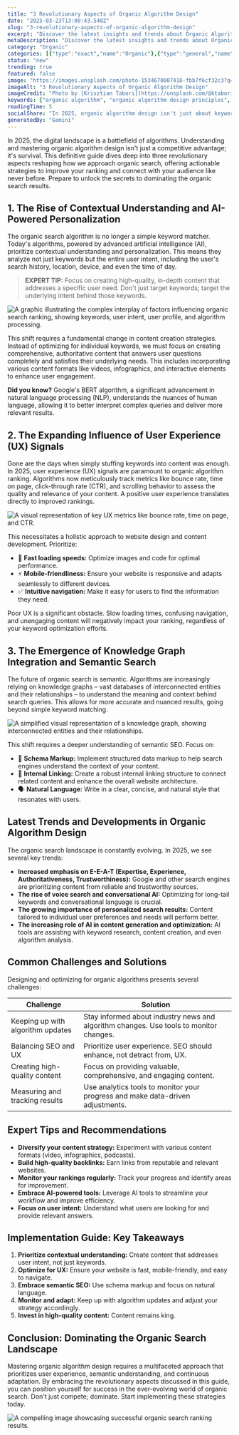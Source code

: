```yaml
---
title: "3 Revolutionary Aspects of Organic Algorithm Design"
date: "2025-03-23T13:00:43.540Z"
slug: "3-revolutionary-aspects-of-organic-algorithm-design"
excerpt: "Discover the latest insights and trends about Organic Algorithm Design. This comprehensive guide covers everything you need to know about Organic Algorithm Design in 2025."
metaDescription: "Discover the latest insights and trends about Organic Algorithm Design. This comprehensive guide covers everything you need to know about Organic Algorithm..."
category: "Organic"
categories: [{"type":"exact","name":"Organic"},{"type":"general","name":"Computer Science"},{"type":"medium","name":"Artificial Intelligence"},{"type":"specific","name":"Machine Learning"},{"type":"niche","name":"Reinforcement Learning"}]
status: "new"
trending: true
featured: false
image: "https://images.unsplash.com/photo-1534670007418-fbb7f6cf32c3?q=85&w=1200&fit=max&fm=webp&auto=compress"
imageAlt: "3 Revolutionary Aspects of Organic Algorithm Design"
imageCredit: "Photo by [Krisztian Tabori](https://unsplash.com/@ktabori) on Unsplash"
keywords: ["organic algorithm", "organic algorithm design principles", "design organic algorithms", "organic search algorithm", "improve organic algorithm ranking", "organic algorithm optimization techniques", "best practices organic algorithm design", "buy organic algorithm software", "organic algorithm development services", "learn organic algorithm design"]
readingTime: 5
socialShare: "In 2025, organic algorithm design isn't just about keywords; it's about understanding user intent and delivering exceptional experiences.  Mastering this unlocks unparalleled search dominance."
generatedBy: "Gemini"
---
```




In 2025, the digital landscape is a battlefield of algorithms.  Understanding and mastering organic algorithm design isn't just a competitive advantage; it's survival.  This definitive guide dives deep into three revolutionary aspects reshaping how we approach organic search, offering actionable strategies to improve your ranking and connect with your audience like never before.  Prepare to unlock the secrets to dominating the organic search results.

## 1. The Rise of Contextual Understanding and AI-Powered Personalization

The organic search algorithm is no longer a simple keyword matcher.  Today's algorithms, powered by advanced artificial intelligence (AI), prioritize contextual understanding and personalization.  This means they analyze not just keywords but the entire user intent, including the user's search history, location, device, and even the time of day.

> **EXPERT TIP:**  Focus on creating high-quality, in-depth content that addresses a specific user need.  Don't just target keywords; target the underlying intent behind those keywords.

![A graphic illustrating the complex interplay of factors influencing organic search ranking, showing keywords, user intent, user profile, and algorithm processing.](https://images.unsplash.com/photo-1476357471311-43c0db9fb2b4?q=85&w=1200&fit=max&fm=webp&auto=compress)

This shift requires a fundamental change in content creation strategies.  Instead of optimizing for individual keywords, we must focus on creating comprehensive, authoritative content that answers user questions completely and satisfies their underlying needs.  This includes incorporating various content formats like videos, infographics, and interactive elements to enhance user engagement.

**Did you know?** Google's BERT algorithm, a significant advancement in natural language processing (NLP), understands the nuances of human language, allowing it to better interpret complex queries and deliver more relevant results.

## 2.  The Expanding Influence of User Experience (UX) Signals

Gone are the days when simply stuffing keywords into content was enough.  In 2025, user experience (UX) signals are paramount to organic algorithm ranking.  Algorithms now meticulously track metrics like bounce rate, time on page, click-through rate (CTR), and scrolling behavior to assess the quality and relevance of your content.  A positive user experience translates directly to improved rankings.

![A visual representation of key UX metrics like bounce rate, time on page, and CTR.](https://images.unsplash.com/photo-1534670007418-fbb7f6cf32c3?q=85&w=1200&fit=max&fm=webp&auto=compress)

This necessitates a holistic approach to website design and content development.  Prioritize:

* 🔑 **Fast loading speeds:** Optimize images and code for optimal performance.
* ⚡ **Mobile-friendliness:** Ensure your website is responsive and adapts seamlessly to different devices.
* ✅ **Intuitive navigation:** Make it easy for users to find the information they need.

Poor UX is a significant obstacle.  Slow loading times, confusing navigation, and unengaging content will negatively impact your ranking, regardless of your keyword optimization efforts.

## 3.  The Emergence of Knowledge Graph Integration and Semantic Search

The future of organic search is semantic.  Algorithms are increasingly relying on knowledge graphs – vast databases of interconnected entities and their relationships – to understand the meaning and context behind search queries.  This allows for more accurate and nuanced results, going beyond simple keyword matching.

![A simplified visual representation of a knowledge graph, showing interconnected entities and their relationships.](https://images.unsplash.com/photo-1507238691740-187a5b1d37b8?q=85&w=1200&fit=max&fm=webp&auto=compress)

This shift requires a deeper understanding of semantic SEO.  Focus on:

* 🌱 **Schema Markup:** Implement structured data markup to help search engines understand the context of your content.
* 🔗 **Internal Linking:**  Create a robust internal linking structure to connect related content and enhance the overall website architecture.
* 🗣️ **Natural Language:** Write in a clear, concise, and natural style that resonates with users.

## Latest Trends and Developments in Organic Algorithm Design

The organic search landscape is constantly evolving.  In 2025, we see several key trends:

* **Increased emphasis on E-E-A-T (Expertise, Experience, Authoritativeness, Trustworthiness):**  Google and other search engines are prioritizing content from reliable and trustworthy sources.
* **The rise of voice search and conversational AI:** Optimizing for long-tail keywords and conversational language is crucial.
* **The growing importance of personalized search results:** Content tailored to individual user preferences and needs will perform better.
* **The increasing role of AI in content generation and optimization:** AI tools are assisting with keyword research, content creation, and even algorithm analysis.

## Common Challenges and Solutions

Designing and optimizing for organic algorithms presents several challenges:

| Challenge                     | Solution                                                                        |
|------------------------------|--------------------------------------------------------------------------------|
| Keeping up with algorithm updates | Stay informed about industry news and algorithm changes. Use tools to monitor changes.|
| Balancing SEO and UX             | Prioritize user experience. SEO should enhance, not detract from, UX.             |
| Creating high-quality content  | Focus on providing valuable, comprehensive, and engaging content.            |
| Measuring and tracking results   | Use analytics tools to monitor your progress and make data-driven adjustments. |

## Expert Tips and Recommendations

* **Diversify your content strategy:** Experiment with various content formats (video, infographics, podcasts).
* **Build high-quality backlinks:** Earn links from reputable and relevant websites.
* **Monitor your rankings regularly:** Track your progress and identify areas for improvement.
* **Embrace AI-powered tools:** Leverage AI tools to streamline your workflow and improve efficiency.
* **Focus on user intent:** Understand what users are looking for and provide relevant answers.

## Implementation Guide: Key Takeaways

1. **Prioritize contextual understanding:**  Create content that addresses user intent, not just keywords.
2. **Optimize for UX:**  Ensure your website is fast, mobile-friendly, and easy to navigate.
3. **Embrace semantic SEO:**  Use schema markup and focus on natural language.
4. **Monitor and adapt:**  Keep up with algorithm updates and adjust your strategy accordingly.
5. **Invest in high-quality content:**  Content remains king.

## Conclusion: Dominating the Organic Search Landscape

Mastering organic algorithm design requires a multifaceted approach that prioritizes user experience, semantic understanding, and continuous adaptation.  By embracing the revolutionary aspects discussed in this guide, you can position yourself for success in the ever-evolving world of organic search.  Don't just compete; dominate.  Start implementing these strategies today.

![A compelling image showcasing successful organic search ranking results.](https://images.unsplash.com/photo-1506097425191-7ad538b29cef?q=85&w=1200&fit=max&fm=webp&auto=compress)


